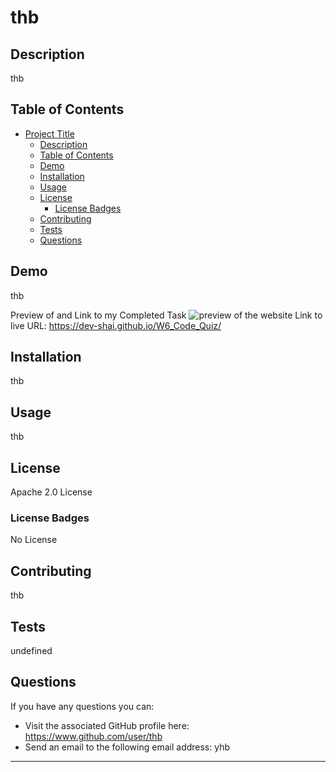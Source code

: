 # thb

  ## Description
  thb
  
  ## Table of Contents
  - [Project Title](#project-title)
    - [Description](#description)
    - [Table of Contents](#table-of-contents)
    - [Demo](#Demo)
    - [Installation](#installation)
    - [Usage](#usage)
    - [License](#license)
      - [License Badges](#license-badges)
    - [Contributing](#contributing)
    - [Tests](#tests)
    - [Questions](#questions)
  
  ## Demo
  thb
  
  Preview of and Link to my Completed Task
  ![preview of the website](./W6_Screenshot_Submission.png)
  Link to live URL: https://dev-shai.github.io/W6_Code_Quiz/
  
  ## Installation
  thb
  
  ## Usage
  thb
  
  ## License
  Apache 2.0 License
  
  ### License Badges
  
  No License

  ## Contributing
  thb
  
  ## Tests
  undefined
  
  ## Questions
  If you have any questions you can:
  -  Visit the associated GitHub profile here: https://www.github.com/user/thb
  -  Send an email to the following email address: yhb
  ---  
